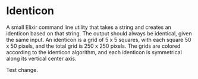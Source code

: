 # Identicon

A small Elixir command line utility that takes a string and creates an identicon based on that string. The output should always be identical, given the same input. An identicon is a grid of 5 x 5 squares, with each square 50 x 50 pixels, and the total grid is 250 x 250 pixels. The grids are colored according to the identicon algorithm, and each identicon is symmetrical along its vertical center axis.

Test change.
